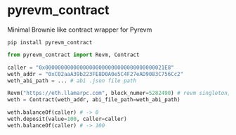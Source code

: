 # pyrevm_contract
Minimal Brownie like contract wrapper for Pyrevm

```
pip install pyrevm_contract
```

```py
from pyrevm_contract import Revm, Contract

caller = "0x00000000000000000000000000000000000021E8"
weth_addr = "0xC02aaA39b223FE8D0A0e5C4F27eAD9083C756Cc2"
weth_abi_path = ... # abi .json file path

Revm("https://eth.llamarpc.com", block_numer=5282490) # revm singleton; sets backend for all contracts
weth = Contract(weth_addr, abi_file_path=weth_abi_path)

weth.balanceOf(caller) # -> 0
weth.deposit(value=100, caller=caller)
weth.balanceOf(caller) # -> 100
```
